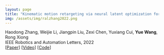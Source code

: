 ```yaml
---
layout: page
title: "Kinematic motion retargeting via neural latent optimization for learning sign language"
img: /assets/img/ralzhang2022.png
---
```

Haodong Zhang, Weijie Li, Jiangpin Liu, Zexi Chen, Yuxiang Cui, **Yue Wang**, Rong Xiong
<br/>
IEEE Robotics and Automation Letters, 2022
<br/>
[[Paper](https://arxiv.org/pdf/2103.08882.pdf)]
[[Video](https://www.bilibili.com/video/BV1mh411Q7BR/)]
[[Code](https://github.com/0aqz0/neural-retargeting)]
